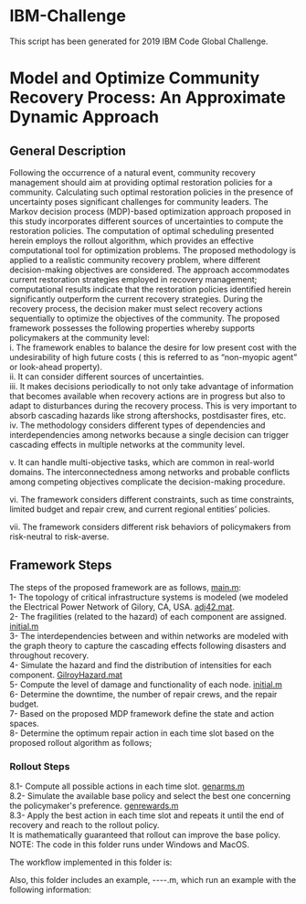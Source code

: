 # IBM-Challenge
This script has been generated for 2019 IBM Code Global Challenge.

# Model and Optimize Community Recovery Process: An Approximate Dynamic Approach

## General Description
Following the occurrence of a natural event, community recovery management should aim at providing optimal restoration policies for a community. Calculating such optimal restoration policies in the presence of uncertainty poses significant challenges for community leaders. The Markov decision process (MDP)-based optimization approach proposed in this study incorporates different sources of uncertainties to compute the restoration policies. The computation of optimal scheduling presented herein employs the rollout algorithm, which provides an effective computational tool for optimization problems. The proposed methodology is applied to a realistic community recovery problem, where different decision-making objectives are considered. The approach accommodates current restoration strategies employed in recovery management; computational results indicate that the restoration policies identified herein significantly outperform the current recovery strategies.
During the recovery process, the decision maker must select recovery actions sequentially to optimize the objectives of the community. The proposed framework possesses the following properties whereby supports policymakers at the community level:  
i.    The framework enables to balance the desire for low present cost with the undesirability of high future costs ( this is referred to as “non-myopic agent” or look-ahead property).  
ii.    It can consider different sources of uncertainties.  
iii.    It makes decisions periodically to not only take advantage of information that becomes available when recovery actions are in progress but also to adapt to disturbances during the recovery process. This is very important to absorb cascading hazards like strong aftershocks, postdisaster fires, etc.  
iv.    The methodology considers different types of dependencies and interdependencies among networks because a single decision can trigger cascading effects in multiple networks at the community level.  

v.   It can handle multi-objective tasks, which are common in real-world domains. The interconnectedness among networks and probable conflicts among competing objectives complicate the decision-making procedure.  

vi.    The framework considers different constraints, such as time constraints, limited budget and repair crew, and current regional entities’ policies.   

vii. The framework considers different risk behaviors of policymakers from risk-neutral to risk-averse.  

## Framework Steps
The steps of the proposed framework are as follows, 
[main.m](https://github.com/smvazirizade/IBM-Challenge/blob/master/Main%20Script/main.m):  
1- The topology of critical infrastructure systems is modeled (we modeled the Electrical Power Network of Gilory, CA, USA. 
[adj42.mat](https://github.com/smvazirizade/IBM-Challenge/blob/master/Main%20Script/Input/adj42.mat).  
2- The fragilities (related to the hazard) of each component are assigned. 
[initial.m](https://github.com/smvazirizade/IBM-Challenge/blob/master/Main%20Script/initial.m)  
3- The interdependencies between and within networks are modeled with the graph theory to capture the cascading effects following disasters and throughout recovery.  
4- Simulate the hazard and find the distribution of intensities for each component. 
[GilroyHazard.mat](https://github.com/smvazirizade/IBM-Challenge/blob/master/Main%20Script/Input/GilroyHazard.mat)  
5- Compute the level of damage and functionality of each node. 
[initial.m](https://github.com/smvazirizade/IBM-Challenge/blob/master/Main%20Script/initial.m)   
6- Determine the downtime, the number of repair crews, and the repair budget.  
7- Based on the proposed MDP framework define the state and action spaces.  
8- Determine the optimum repair action in each time slot based on the proposed rollout algorithm as follows; 
### Rollout Steps 
8.1- Compute all possible actions in each time slot. 
[genarms.m](https://github.com/smvazirizade/IBM-Challenge/blob/master/Main%20Script/genarms.m)    
8.2- Simulate the available base policy and select the best one concerning the policymaker's preference. 
[genrewards.m](https://github.com/smvazirizade/IBM-Challenge/blob/master/Main%20Script/genrewards.m)  
8.3- Apply the best action in each time slot and repeats it until the end of recovery and reach to the rollout policy.  
It is mathematically guaranteed that rollout can improve the base policy.  
NOTE: The code in this folder runs under Windows and MacOS.  

The workflow implemented in this folder is:


Also, this folder includes an example, ----.m, which run an example with the following information:

